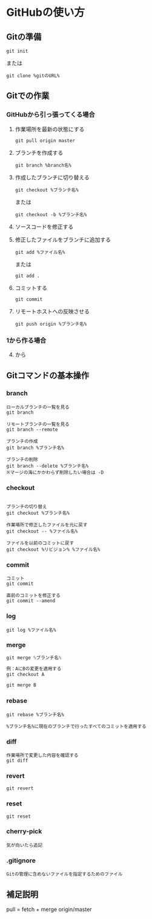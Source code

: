 # GitHubの使い方

## Gitの準備

```
git init
```

または

```
git clone %gitのURL%
```



## Gitでの作業

### GitHubから引っ張ってくる場合

1. 作業場所を最新の状態にする

   ```
   git pull origin master
   ```

2. ブランチを作成する

   ```
   git branch %branch名%
   ```

3. 作成したブランチに切り替える

   ```
   git checkout %ブランチ名%
   ```

   または

   ```
   git checkout -b %ブランチ名%
   ```

4. ソースコードを修正する

5. 修正したファイルをブランチに追加する

   ```
   git add %ファイル名%
   ```

   または

   ```
   git add .
   ```

6. コミットする

   ```
   git commit
   ```

7. リモートホストへの反映させる

   ```
   git push origin %ブランチ名%
   ```



### 1から作る場合

4. から



## Gitコマンドの基本操作

### branch

```
ローカルブランチの一覧を見る
git branch

リモートブランチの一覧を見る
git branch --remote

ブランチの作成
git branch %ブランチ名%

ブランチの削除
git branch --delete %ブランチ名%
※マージの海にかかわらず削除したい場合は -D
```



### checkout

```

ブランチの切り替え
git checkout %ブランチ名%

作業場所で修正したファイルを元に戻す
git checkout -- %ファイル名%

ファイルを以前のコミットに戻す
git checkout %リビジョン% %ファイル名%

```



### commit

```
コミット
git commit

直前のコミットを修正する
git commit --amend 
```



### log

```
git log %ファイル名%
```



### merge

```groovy
git merge %ブランチ名%

例：AにBの変更を適用する
git checkout A

git merge B
```



### rebase

```
git rebase %ブランチ名%

%ブランチ名%に現在のブランチで行ったすべてのコミットを適用する
```



### diff

```
作業場所で変更した内容を確認する
git diff
```



### revert

```
git revert
```



### reset 

```
git reset
```



### cherry-pick

```
気が向いたら追記
```



### .gitignore

```
Gitの管理に含めないファイルを指定するためのファイル
```



## 補足説明

pull =  fetch + merge origin/master

